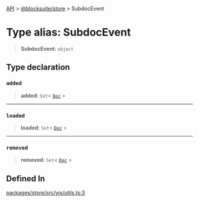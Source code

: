 [API](../../../index.md) > [@blocksuite/store](../index.md) > SubdocEvent

# Type alias: SubdocEvent

> **SubdocEvent**: `object`

## Type declaration

### `added`

> **added**: `Set`\< [`Doc`](../namespaces/namespace.Y/classes/class.Doc.md) \>

***

### `loaded`

> **loaded**: `Set`\< [`Doc`](../namespaces/namespace.Y/classes/class.Doc.md) \>

***

### `removed`

> **removed**: `Set`\< [`Doc`](../namespaces/namespace.Y/classes/class.Doc.md) \>

## Defined In

[packages/store/src/yjs/utils.ts:3](https://github.com/Saul-Mirone/blocksuite/blob/f2324b82e/packages/store/src/yjs/utils.ts#L3)
